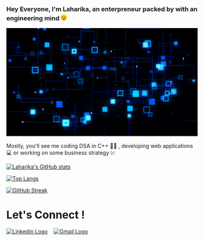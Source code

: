 ### Hey Everyone, I'm Laharika, an enterpreneur packed by with an engineering mind<img src="eye-blink.gif" width="20px" height="20px" /><br>

<img src="cover.gif" width="1000"><br>

<p>
  Mostly, you'll see me coding DSA in C++ 👩‍💻 , developing web applications 💻 or working on some business strategy 💹
</p>

[![Laharika's GitHub stats](https://github-readme-stats.vercel.app/api?username=Laharika28)](https://github.com/Laharika28/github-readme-stats&show_icons=true&bg_color=#363e7d&title_color=#fff94c&text_color=#9f9f9f&icon_color=#ddd842&border_color=#000000)

[![Top Langs](https://github-readme-stats.vercel.app/api/top-langs/?username=Laharika28&layout=compact)](https://github.com/Laharika28/github-readme-stats)

[![GitHub Streak](https://github-readme-streak-stats.herokuapp.com?user=Laharika28&date_format=M%20j%5B%2C%20Y%5D&background=363E7D&ring=FFFA4C&stroke=FFF94C&border=000000&fire=FFF94C&currStreakNum=E5FEFF&sideNums=FFFA4C&currStreakLabel=FFFA4C&sideLabels=DDD842&dates=D4DDDD)](https://git.io/streak-stats)

# Let's Connect ! 

[<img src="https://img.shields.io/badge/LinkedIn-0077B5?style=for-the-badge&logo=linkedin&logoColor=white" alt="Linkedin Logo">](https://www.linkedin.com/in/laharika-jain/) &nbsp;&nbsp;
[<img src="https://img.shields.io/badge/Gmail-D14836?style=for-the-badge&logo=gmail&logoColor=white" alt="Gmail Logo">](mailto:laharikajain28@gmail.com) &nbsp;&nbsp;


<!--
**Laharika28/Laharika28** is a ✨ _special_ ✨ repository because its `README.md` (this file) appears on your GitHub profile.

Here are some ideas to get you started:

- 🔭 I’m currently working on ...
- 🌱 I’m currently learning ...
- 👯 I’m looking to collaborate on ...
- 🤔 I’m looking for help with ...
- 💬 Ask me about ...
- 📫 How to reach me: ...
- 😄 Pronouns: ...
- ⚡ Fun fact: ...
-->
